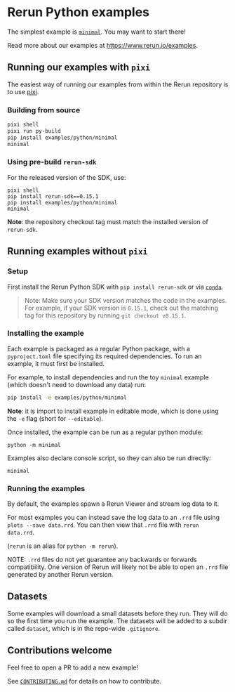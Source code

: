 # Rerun Python examples
The simplest example is [`minimal`](minimal/minimal.py). You may want to start there!

Read more about our examples at <https://www.rerun.io/examples>.


## Running our examples with `pixi`
The easiest way of running our examples from within the Rerun repository is to use [pixi](https://github.com/prefix-dev/pixi?tab=readme-ov-file#installation).

### Building from source

```sh
pixi shell
pixi run py-build
pip install examples/python/minimal
minimal
```

### Using pre-build `rerun-sdk`
For the released version of the SDK, use:
```shell
pixi shell
pip install rerun-sdk==0.15.1
pip install examples/python/minimal
minimal
```

**Note**: the repository checkout tag must match the installed version of `rerun-sdk`.


## Running examples without `pixi`


### Setup
First install the Rerun Python SDK with `pip install rerun-sdk` or via [`conda`](https://github.com/conda-forge/rerun-sdk-feedstock).

> Note: Make sure your SDK version matches the code in the examples.
For example, if your SDK version is `0.15.1`, check out the matching tag
for this repository by running `git checkout v0.15.1`.

### Installing the example
Each example is packaged as a regular Python package, with a `pyproject.toml` file specifying its required dependencies. To run an example, it must first be installed.

For example, to install dependencies and run the toy `minimal` example (which doesn't need to download any data) run:

```sh
pip install -e examples/python/minimal
```

**Note**: it is import to install example in editable mode, which is done using the `-e` flag (short for `--editable`).

Once installed, the example can be run as a regular python module:

```shell
python -m minimal
```

Examples also declare console script, so they can also be run directly:

```shell
minimal
```


### Running the examples
By default, the examples spawn a Rerun Viewer and stream log data to it.

For most examples you can instead save the log data to an `.rrd` file using `plots --save data.rrd`. You can then view that `.rrd` file with `rerun data.rrd`.

(`rerun` is an alias for `python -m rerun`).

NOTE: `.rrd` files do not yet guarantee any backwards or forwards compatibility. One version of Rerun will likely not be able to open an `.rrd` file generated by another Rerun version.


## Datasets
Some examples will download a small datasets before they run. They will do so the first time you run the example. The datasets will be added to a subdir called `dataset`, which is in the repo-wide `.gitignore`.

## Contributions welcome
Feel free to open a PR to add a new example!

See [`CONTRIBUTING.md`](../../CONTRIBUTING.md) for details on how to contribute.

